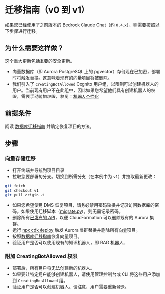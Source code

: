 # 迁移指南（v0 到 v1）

如果您已经使用了之前版本的 Bedrock Claude Chat（约 `0.4.x`），则需要按照以下步骤进行迁移。

## 为什么需要这样做？

这个重大更新包括重要的安全更新。

- 向量数据库（即 Aurora PostgreSQL 上的 pgvector）存储现在已加密，部署时将触发替换。这意味着现有的向量项目将被删除。
- 我们引入了 `CreatingBotAllowed` Cognito 用户组，以限制可以创建机器人的用户。当前现有用户不在此组中，因此如果您希望他们具有创建机器人的权限，需要手动附加权限。参见：[机器人个性化](../../README.md#bot-personalization)

## 前提条件

阅读 [数据库迁移指南](./DATABASE_MIGRATION_zh-CN.md) 并确定恢复项目的方法。

## 步骤

### 向量存储迁移

- 打开终端并导航到项目目录
- 拉取您要部署的分支。切换到所需分支（在本例中为 `v1`）并拉取最新更改：

```sh
git fetch
git checkout v1
git pull origin v1
```

- 如果您希望使用 DMS 恢复项目，请务必禁用密码轮换并记录访问数据库的密码。如果使用迁移脚本（[migrate.py](./migrate.py)），则无需记录密码。
- 删除所有[已发布的 API](../PUBLISH_API_zh-CN.md)，以便 CloudFormation 可以删除现有的 Aurora 集群。
- 运行 [npx cdk deploy](../README.md#deploy-using-cdk) 触发 Aurora 集群替换并删除所有向量项目。
- 按照[数据库迁移指南](./DATABASE_MIGRATION_zh-CN.md)恢复向量项目。
- 验证用户是否可以使用现有的知识机器人，即 RAG 机器人。

### 附加 CreatingBotAllowed 权限

- 部署后，所有用户将无法创建新的机器人。
- 如果要让特定用户能够创建机器人，请使用管理控制台或 CLI 将这些用户添加到 `CreatingBotAllowed` 组。
- 验证用户是否可以创建机器人。请注意，用户需要重新登录。